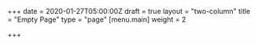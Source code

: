 +++
date = 2020-01-27T05:00:00Z
draft = true
layout = "two-column"
title = "Empty Page"
type = "page"
[menu.main]
weight = 2

+++
